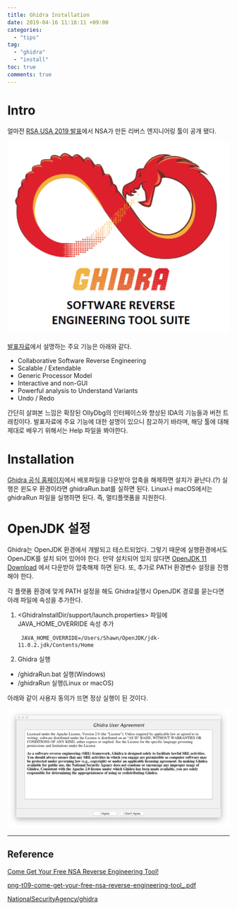 ```yaml
---
title: Ghidra Installation
date: 2019-04-16 11:18:11 +09:00
categories:
  - "tips"
tag:
  - "ghidra" 
  - "install"
toc: true
comments: true
---
```


# Intro

얼마전 [RSA USA 2019 발표](https://www.rsaconference.com/events/us19/agenda/sessions/16608-come-get-your-free-nsa-reverse-engineering-tool)에서 NSA가 만든 리버스 엔지니어링 툴이 공개 됐다. 

![Ghidra-Installation-01](/assets/posts_img/Ghidra-Installation-01.png)

[발표자료](https://published-prd.lanyonevents.com/published/rsaus19/sessionsFiles/13678/PNG-T09-Come-Get-Your-Free-NSA-Reverse-Engineering-Tool%21.pdf)에서 설명하는 주요 기능은 아래와 같다.

- Collaborative Software Reverse Engineering
- Scalable / Extendable
- Generic Processor Model
- Interactive and non-GUI
- Powerful analysis to Understand Variants
- Undo / Redo

간단히 살펴본 느낌은 확장된 OllyDbg의 인터페이스와 향상된 IDA의 기능들과 버전 트래킹이다. 발표자료에 주요 기능에 대한 설명이 있으니 참고하기 바라며, 해당 툴에 대해 제대로 배우기 위해서는 Help 파일을 봐야한다.

# Installation

[Ghidra 공식 홈페이지](https://ghidra-sre.org/)에서 배포파일을 다운받아 압축을 해제하면 설치가 끝난다.(?) 실행은 윈도우 환경이라면 ghidraRun.bat를 실하면 된다. Linux나 macOS에서는 ghidraRun 파일을 실행하면 된다. 즉, 멀티플랫폼을 지원한다.

# OpenJDK 설정

Ghidra는 OpenJDK 환경에서 개발되고 테스트되었다. 그렇기 때문에 실행환경에서도 OpenJDK를 설치 되어 있어야 한다. 만약 설치되어 있지 않다면 [OpenJDK 11 Download](https://jdk.java.net/11/) 에서 다운받아 압축해제 하면 된다. 또, 추가로 PATH 환경변수 설정을 진행해야 한다.

각 플랫폼 환경에 맞게 PATH 설정을 해도 Ghidra실행시 OpenJDK 경로를 묻는다면 아래 파일에 속성을 추가한다.

1. <GhidraInstallDir/support/launch.properties> 파일에 JAVA_HOME_OVERRIDE 속성 추가

        JAVA_HOME_OVERRIDE=/Users/Shawn/OpenJDK/jdk-11.0.2.jdk/Contents/Home

2. Ghidra 실행

- <GhidraInstallDir>/ghidraRun.bat 실행(Windows)
- <GhidraInstallDir>/ghidraRun 실행(Linux or macOS)

아래와 같이 사용자 동의가 뜨면 정상 실행이 된 것이다.

![Ghidra-Installation-02](/assets/posts_img/Ghidra-Installation-02.png)

---

## Reference

[Come Get Your Free NSA Reverse Engineering Tool!](https://www.rsaconference.com/events/us19/agenda/sessions/16608-Come-Get-Your-Free-NSA-Reverse-Engineering-Tool)

[png-t09-come-get-your-free-nsa-reverse-engineering-tool_.pdf](https://www.notion.so/697f0cc1a79e4c71a88a67af611da6e5#e9f1ef31c5fd47a19a0c1924c4ede9cb)

[NationalSecurityAgency/ghidra](https://github.com/NationalSecurityAgency/ghidra)